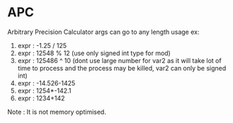 # APC
Arbitrary Precision Calculator
args can go to  any length
usage ex:
1. expr : -1.25 / 125
2. expr : 12548 % 12 (use only signed int type for mod)
3. expr : 125486 ^ 10 (dont use large number for var2 as it will take lot of time to process and the process may be killed, var2 can only be signed int)
4. expr : -14.526-1425
5. expr : 1254*-142.1
6. expr : 1234+142


Note : It is not memory optimised. 
